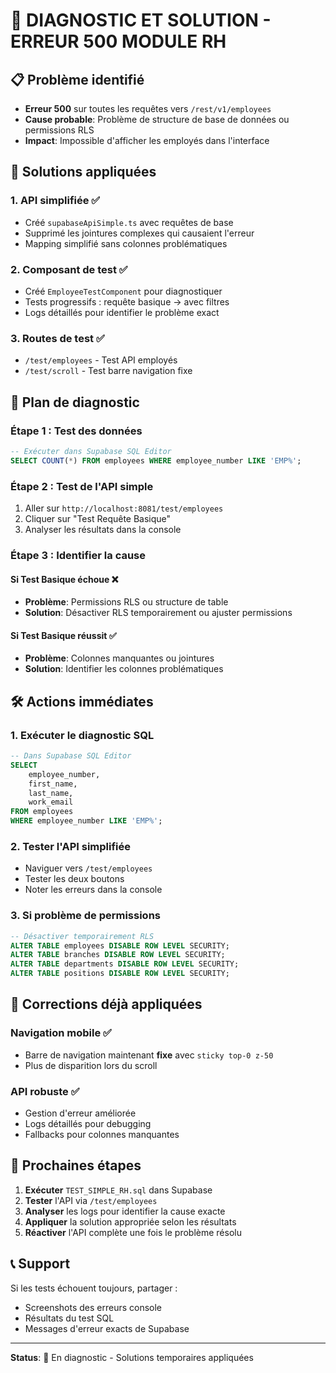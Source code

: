 # 🚨 DIAGNOSTIC ET SOLUTION - ERREUR 500 MODULE RH

## 📋 **Problème identifié**
- **Erreur 500** sur toutes les requêtes vers `/rest/v1/employees`
- **Cause probable**: Problème de structure de base de données ou permissions RLS
- **Impact**: Impossible d'afficher les employés dans l'interface

## 🔧 **Solutions appliquées**

### 1. **API simplifiée** ✅
- Créé `supabaseApiSimple.ts` avec requêtes de base
- Supprimé les jointures complexes qui causaient l'erreur
- Mapping simplifié sans colonnes problématiques

### 2. **Composant de test** ✅  
- Créé `EmployeeTestComponent` pour diagnostiquer
- Tests progressifs : requête basique → avec filtres
- Logs détaillés pour identifier le problème exact

### 3. **Routes de test** ✅
- `/test/employees` - Test API employés
- `/test/scroll` - Test barre navigation fixe

## 🧪 **Plan de diagnostic**

### **Étape 1 : Test des données**
```sql
-- Exécuter dans Supabase SQL Editor
SELECT COUNT(*) FROM employees WHERE employee_number LIKE 'EMP%';
```

### **Étape 2 : Test de l'API simple**
1. Aller sur `http://localhost:8081/test/employees`
2. Cliquer sur "Test Requête Basique"
3. Analyser les résultats dans la console

### **Étape 3 : Identifier la cause**

#### **Si Test Basique échoue** ❌
- **Problème**: Permissions RLS ou structure de table
- **Solution**: Désactiver RLS temporairement ou ajuster permissions

#### **Si Test Basique réussit** ✅ 
- **Problème**: Colonnes manquantes ou jointures
- **Solution**: Identifier les colonnes problématiques

## 🛠️ **Actions immédiates**

### **1. Exécuter le diagnostic SQL**
```sql
-- Dans Supabase SQL Editor
SELECT 
    employee_number,
    first_name,
    last_name,
    work_email
FROM employees 
WHERE employee_number LIKE 'EMP%';
```

### **2. Tester l'API simplifiée**
- Naviguer vers `/test/employees`
- Tester les deux boutons
- Noter les erreurs dans la console

### **3. Si problème de permissions**
```sql
-- Désactiver temporairement RLS
ALTER TABLE employees DISABLE ROW LEVEL SECURITY;
ALTER TABLE branches DISABLE ROW LEVEL SECURITY;
ALTER TABLE departments DISABLE ROW LEVEL SECURITY;
ALTER TABLE positions DISABLE ROW LEVEL SECURITY;
```

## 📱 **Corrections déjà appliquées**

### **Navigation mobile** ✅
- Barre de navigation maintenant **fixe** avec `sticky top-0 z-50`
- Plus de disparition lors du scroll

### **API robuste** ✅
- Gestion d'erreur améliorée
- Logs détaillés pour debugging
- Fallbacks pour colonnes manquantes

## 🎯 **Prochaines étapes**

1. **Exécuter** `TEST_SIMPLE_RH.sql` dans Supabase
2. **Tester** l'API via `/test/employees` 
3. **Analyser** les logs pour identifier la cause exacte
4. **Appliquer** la solution appropriée selon les résultats
5. **Réactiver** l'API complète une fois le problème résolu

## 📞 **Support**
Si les tests échouent toujours, partager :
- Screenshots des erreurs console
- Résultats du test SQL
- Messages d'erreur exacts de Supabase

---
**Status**: 🔄 En diagnostic - Solutions temporaires appliquées

